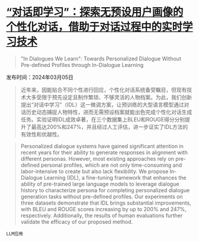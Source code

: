 # [“对话即学习”：探索无预设用户画像的个性化对话，借助于对话过程中的实时学习技术](https://arxiv.org/abs/2403.03102)

> "In Dialogues We Learn": Towards Personalized Dialogue Without Pre-defined Profiles through In-Dialogue Learning

发布时间：2024年03月05日

> 近年来，因能贴合不同个性进行回应，个性化对话系统备受瞩目，但现有技术大多受限于预先设定且制作繁琐、不够灵活的人物档案。为此，我们创新提出“对话中学习”（IDL）这一微调方案，让预训练的大型语言模型通过对话历史动态捕捉人物特性，进而无需预设档案就能出色完成个性化对话生成任务。实验证明IDL成效卓著，在三个数据集上BLEU和ROUGE得分分别提升了最高达200%和247%，并且经过人工评估，进一步证实了IDL方法的有效性和优越性。

> Personalized dialogue systems have gained significant attention in recent years for their ability to generate responses in alignment with different personas. However, most existing approaches rely on pre-defined personal profiles, which are not only time-consuming and labor-intensive to create but also lack flexibility. We propose In-Dialogue Learning (IDL), a fine-tuning framework that enhances the ability of pre-trained large language models to leverage dialogue history to characterize persona for completing personalized dialogue generation tasks without pre-defined profiles. Our experiments on three datasets demonstrate that IDL brings substantial improvements, with BLEU and ROUGE scores increasing by up to 200% and 247%, respectively. Additionally, the results of human evaluations further validate the efficacy of our proposed method.

`LLM应用`
